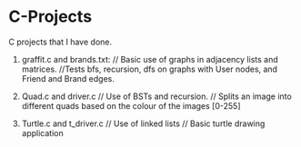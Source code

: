 # C-Projects

C projects that I have done.

1. graffit.c and brands.txt:
// Basic use of graphs in adjacency lists and matrices.
//Tests bfs, recursion, dfs on graphs with User nodes, and Friend and Brand edges.

2. Quad.c and driver.c
// Use of BSTs and recursion.
// Splits an image into different quads based on the colour of the images  [0-255]

3. Turtle.c and t_driver.c
// Use of linked lists
// Basic turtle drawing application
